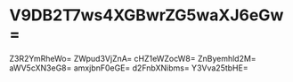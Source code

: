 # V9DB2T7ws4XGBwrZG5waXJ6eGw=
Z3R2YmRheWo=
ZWpud3VjZnA=
cHZ1eWZocW8=
ZnByemhld2M=
aWV5cXN3eG8=
amxjbnF0eGE=
d2FnbXNibms=
Y3Vva25tbHE=
